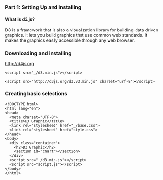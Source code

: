 ### Part 1: Setting Up and Installing

#### What is d3.js?

D3 is a framework that is also a visualization library for building-data driven graphics. It lets you build graphics that use common web standards. It makes the graphics easily accessible through any web browser. 

### Downloading and installing

http://d4js.org

```
<script src="_/d3.min.js"></script>
```

```
<script src="http://d3js.org/d3.v3.min.js" charset="urf-8"></script>
```


### Creating basic selections

```
<!DOCTYPE html>
<html lang="en">
<head>
  <meta charset="UTF-8">
  <title>D3 Graphic</title>
  <link rel="stylesheet" href="_/base.css">
  <link rel="stylesheet" href="style.css">
</head>
<body>
  <div class="container">
    <h2>D3 Graphic</h2>
    <section id="chart"></section>
  </div>
  <script src="_/d3.min.js"></script>
  <script src="script.js"></script>
</body>
</html>
```
